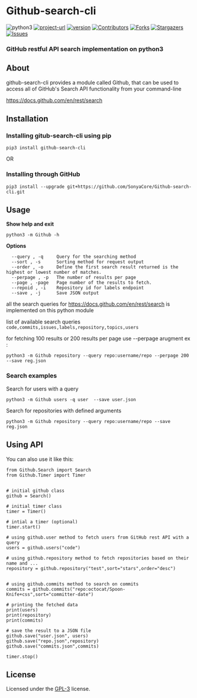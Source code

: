 # Github-search-cli

![python3]
[![project-url](https://img.shields.io/pypi/status/github-search-cli)](https://pypi.org/pypi/github-search-cli/)
[![version](https://img.shields.io/pypi/v/github-search-cli)](https://pypi.org/pypi/github-search-cli/)
[![Contributors][contributors-shield]][contributors-url]
[![Forks][forks-shield]][forks-url]
[![Stargazers][stars-shield]][stars-url]
[![Issues][issues-shield]][issues-url]

### GitHub restful API search implementation on python3

## About

github-search-cli provides a module called Github, that can be used to access all of GitHub's Search API functionality from your command-line

https://docs.github.com/en/rest/search

## Installation

### Installing gitub-search-cli using pip

```
pip3 install github-search-cli
```

OR

### Installing through GitHub

```
pip3 install --upgrade git+https://github.com/SonyaCore/Github-search-cli.git
```

## Usage

**Show help and exit**

```python3
python3 -m Github -h
```

**Options**

```
  --query , -q     Query for the searching method
  --sort , -s      Sorting method for request output
  --order , -o     Define the first search result returned is the highest or lowest number of matches.
  --perpage , -p   The number of results per page
  --page , -page   Page number of the results to fetch.
  --repoid , -i    Repository id for labels endpoint
  --save , -j      Save JSON output
```

all the search queries for https://docs.github.com/en/rest/search is implemented on this python module

list of available search queries
`code,commits,issues,labels,repository,topics,users`

for fetching 100 results or 200 results per page use --perpage arugment
ex :

```
python3 -m Github repository --query repo:username/repo --perpage 200 --save reg.json
```

### Search examples

Search for users with a query

```python3
python3 -m Github users -q user  --save user.json
```

Search for repositories with defined arguments

```python3
python3 -m Github repository --query repo:username/repo --save reg.json
```

## Using API

You can also use it like this:

```
from Github.Search import Search
from Github.Timer import Timer


# initial github class
github = Search()

# initial timer class
timer = Timer()

# intial a timer (optional)
timer.start()

# using github.user method to fetch users from GitHub rest API with a query
users = github.users("code")

# using github.repository method to fetch repositories based on their name and ...
repository = github.repository("test",sort="stars",order="desc")


# using github.commits method to search on commits
commits = github.commits("repo:octocat/Spoon-Knife+css",sort="committer-date")

# printing the fetched data
print(users)
print(repository)
print(commits)

# save the result to a JSON file
github.save("user.json", users)
github.save("repo.json",repository)
github.save("commits.json",commits)

timer.stop()
```

## License

Licensed under the [GPL-3][license] license.

<!-- MARKDOWN LINKS & IMAGES -->
<!-- https://www.markdownguide.org/basic-syntax/#reference-style-links -->

[contributors-shield]: https://img.shields.io/github/contributors/SonyaCore/Github-search-cli?style=flat
[contributors-url]: https://github.com/SonyaCore/Github-search-cli/graphs/contributors
[forks-shield]: https://img.shields.io/github/forks/SonyaCore/Github-search-cli?style=flat
[forks-url]: https://github.com/SonyaCore/Github-search-cli/network/members
[stars-shield]: https://img.shields.io/github/stars/SonyaCore/Github-search-cli?style=flat
[stars-url]: https://github.com/SonyaCore/Github-search-cli/stargazers
[issues-shield]: https://img.shields.io/github/issues/SonyaCore/Github-search-cli?style=flat
[issues-url]: https://github.com/SonyaCore/Github-search-cli/issues
[python3]: https://img.shields.io/badge/Python3-blue?logo=python
[license]: LICENCE
